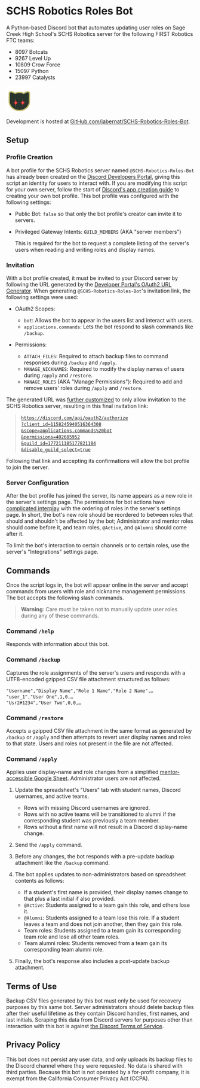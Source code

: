 # SCHS Robotics Roles Bot

A Python-based Discord bot that automates updating user roles on Sage Creek High
School's SCHS Robotics server for the following FIRST Robotics FTC teams:
*   8097 Botcats
*   9267 Level Up
*   10809 Crow Force
*   15097 Python
*   23997 Catalysts

<img src="Icon.png" alt="Bot's Discord icon of the silhouette of a cat with gleaming red eyes." style="width: 5em; height: 5em;"/>

Development is hosted at [GitHub.com/jabernat/SCHS-Robotics-Roles-Bot](
https://github.com/jabernat/SCHS-Robotics-Roles-Bot ).


## Setup

### Profile Creation

A bot profile for the SCHS Robotics server named `@SCHS-Robotics-Roles-Bot` has
already been created on the [Discord Developers Portal](
https://discord.com/developers/applications/1158245940516364308/ ), giving this
script an identity for users to interact with.  If you are modifying this script
for your own server, follow the start of [Discord's app creation guide](
https://discord.com/developers/docs/getting-started ) to creating your own
bot profile. This bot profile was configured with the following settings:

*   Public Bot: `false` so that only the bot profile's creator can invite it to
    servers.

*   Privileged Gateway Intents: `GUILD_MEMBERS` (AKA "server members")

    This is required for the bot to request a complete listing of the server's
    users when reading and writing roles and display names.

### Invitation

With a bot profile created, it must be invited to your Discord server by
following the URL generated by the [Developer Portal's OAuth2 URL Generator](
https://discord.com/developers/applications/1158245940516364308/oauth2/url-generator
).  When generating `@SCHS-Robotics-Roles-Bot`'s invitation link, the following
settings were used:

*   OAuth2 Scopes:
    *   `bot`: Allows the bot to appear in the users list and interact with
        users.
    *   `applications.commands`: Lets the bot respond to slash commands like
        `/backup`.

*   Permissions:
    *   `ATTACH_FILES`: Required to attach backup files to command responses
         during `/backup` and `/apply`.
    *   `MANAGE_NICKNAMES`: Required to modify the display names of users during
        `/apply` and `/restore`.
    *   `MANAGE_ROLES` (AKA "Manage Permissions"): Required to add and remove
        users' roles during `/apply` and `/restore`.

The generated URL was [further customized](
https://discord.com/developers/docs/topics/oauth2#bot-vs-user-accounts ) to only
allow invitation to the SCHS Robotics server, resulting in this final invitation
link:
>   [`https://discord.com/api/oauth2/authorize`<br>
>   `?client_id=1158245940516364308`<br>
>   `&scope=applications.commands%20bot`<br>
>   `&permissions=402685952`<br>
>   `&guild_id=177211185177821184`<br>
>   `&disable_guild_select=true`](
>   https://discord.com/api/oauth2/authorize?client_id=1158245940516364308&scope=applications.commands%20bot&permissions=402685952&guild_id=177211185177821184&disable_guild_select=true
>   )

Following that link and accepting its confirmations will allow the bot profile
to join the server.

### Server Configuration

After the bot profile has joined the server, its name appears as a new role in
the server's settings page.  The permissions for bot actions have [complicated
interplay](
https://discord.com/developers/docs/topics/permissions#permission-hierarchy )
with the ordering of roles in the server's settings page.  In short, the bot's
new role should be reordered to between roles that should and shouldn't be
affected by the bot; Administrator and mentor roles should come before it, and
team roles, `@Active`, and `@Alumni` should come after it.

To limit the bot's interaction to certain channels or to certain roles, use the
server's "Integrations" settings page.


## Commands

Once the script logs in, the bot will appear online in the server and accept
commands from users with role and nickname management permissions.  The bot
accepts the following slash commands.

> **Warning**: Care must be taken not to manually update user roles during any
> of these commands.

### Command `/help`
Responds with information about this bot.

### Command `/backup`
Captures the role assignments of the server's users and responds with a
UTF8-encoded gzipped CSV file attachment structured as follows:

```csv
"Username","Display Name","Role 1 Name","Role 2 Name",…
"user_1","User One",1,0,…
"Usr2#1234","User Two",0,0,…
```

### Command `/restore`
Accepts a gzipped CSV file attachment in the same format as generated by
`/backup` or `/apply` and then attempts to revert user display names and roles
to that state.  Users and roles not present in the file are not affected.

### Command `/apply`
Applies user display-name and role changes from a simplified [mentor-accessible
Google Sheet](
https://docs.google.com/spreadsheets/d/12uITMXrY9U_Utq619Asrl-UaEYbTu896KDlj-u8ckMM/edit?usp=sharing
).  Administrator users are not affected.

1.  Update the spreadsheet's "Users" tab with student names, Discord usernames,
    and active teams.
    *   Rows with missing Discord usernames are ignored.
    *   Rows with no active teams will be transitioned to alumni if the
        corresponding student was previously a team member.
    *   Rows without a first name will not result in a Discord display-name
        change.

2.  Send the `/apply` command.

3.  Before any changes, the bot responds with a pre-update backup attachment
    like the `/backup` command.

4.  The bot applies updates to non-administrators based on spreadsheet contents
    as follows:
    *   If a student's first name is provided, their display names change to
        that plus a last initial if also provided.
    *   `@Active`: Students assigned to a team gain this role, and others lose
        it.
    *   `@Alumni`: Students assigned to a team lose this role.  If a student
        leaves a team and does not join another, then they gain this role.
    *   Team roles: Students assigned to a team gain its corresponding team role
        and lose all other team roles.
    *   Team alumni roles: Students removed from a team gain its corresponding
        team alumni role.

5.  Finally, the bot's response also includes a post-update backup attachment.


## Terms of Use

Backup CSV files generated by this bot must only be used for recovery
purposes by this same bot.  Server administrators should delete backup files
after their useful lifetime as they contain Discord handles, first names, and
last initials.  Scraping this data from Discord servers for purposes other than
interaction with this bot is against [the Discord Terms of Service](
https://discord.com/terms ).


## Privacy Policy

This bot does not persist any user data, and only uploads its backup files to
the Discord channel where they were requested.  No data is shared with third
parties.  Because this bot is not operated by a for-profit company, it is exempt
from the California Consumer Privacy Act (CCPA).
